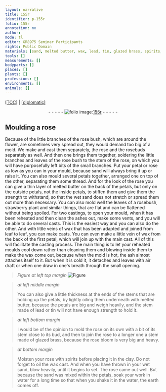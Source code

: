 ```yaml
---
layout: narrative
title: 155r
identifier: p-155r
folio: 155r
annotation: no
author:
mode: tl
editor: GR8975 Seminar Participants
rights: Public Domain
materials: [sand, melted butter, wax, lead, tin, glazed brass, spirits, wet sand]
tools: []
measurements: []
bodyparts: []
places: []
plants: []
professions: []
environments: []
animals: []
---
```


 <p><a href="{{ site.baseurl }}/translation/">[TOC]</a> | <a href="{{ site.baseurl }}/texts/p-155r_tc/" target="_blank">[diplomatic]</a></p><div class="folio" align="center">- - - - - <a href="http://gallica.bnf.fr/ark:/12148/btv1b10500001g/f315.item.r=" target="_blank"><img src="https://cu-mkp.github.io/2017-workshop-edition/assets/photo-icon.png" alt="folio image: " style="display:inline-block; margin-bottom:-3px;"/>155r</a> - - - - - </div>  
  

## Moulding a rose

 
Because of the little branches of the rose bush, which are around the flower, are sometimes very spread out, they would demand too big of a mold. We make and cast them separately, the rose and the rosebuds separately as well. And then one brings them together, soldering the little branches and leaves of the rose bush to the stem of the rose, on which you will have purposefully left bits of the small branches. Put your petal or rose as low as you can in your mould, because <span class="m">sand</span> will always bring it up or raise it. You can also mould several petals together, arranged one on top of the other, separating them some thread. And for the look of the rose you can give a thin layer of <span class="m">melted butter</span> on the back of the petals, but only on the outside petals, not the inside petals, to stiffen them and give them the strength to withstand, so that the wet sand does not stretch or spread them out more than necessary. You can also mold well the leaves of a rosebush, strawberry plant and similar things, that are flat and can be flattened without being spoiled. For two castings, to open your mould, when it has been reheated and then clean the ashes out, make some vents, and <span class="x">you will be able to do</span> several casts. This is the easiest way and you can also do the other. And with little veins of <span class="m">wax</span> that has been adapted and joined from leaf to leaf, you can make casts. You can even make a little vein of <span class="m">wax</span> from the back of the first petal, which will join up with the main cast. All of this will facilitate the casting process. The main thing is to let your reheated moulds cool down rather than cleaning them and blowing inside them to make the wax come out, because when the mold is hot, the ash almost attaches itself to it. But when it is cold it, it detaches and leaves with air draft or when one draw in one's breath through the small opening. 
 
> *Figure*
> *at left top margin*
> <a href="https://drive.google.com/open?id=0B9-oNrvWdlO5b3lFZ18wbGducEk" target="_blank"><img src="https://cu-mkp.github.io/GR8975-edition/assets/photo-icon.png" alt="Figure" style="display:inline-block; margin-bottom:-3px;"/></a>
 
> *at left middle margin*
> 
> 
>   You can also give a little thickness at the ends of the stems that are holding up the petals, by lightly oiling them underneath with <span class="m">melted butter</span>, because the petals are big and weigh heavily, and the stem made of <span class="m">lead</span> or <span class="m">tin</span> will not have enough strength <span class="x">to hold it</span>.
 
> *at left bottom margin*
> 
> 
>   I would be of the opinion to mold the rose on its own with a bit of its stem close to its bud, and then to join the rose to a longer one <span class="x">a stem</span> made of <span class="m">glazed brass</span>, because the rose bloom is very big and heavy.
 
> *at bottom margin*
> 
> 
>   Moisten your rose with <span class="m">spirits</span> before placing it in the clay. Do not forget to oil the <span class="m">wax</span> cast. And when you have thrown in your <span class="m">wet sand</span>, blow heavily, until it begins to set. The rose came out well. But because the <span class="m">sand</span> was mixed within the petals, soak your work in water for a long time so that when you shake it in the water, the earth comes off.
 
 